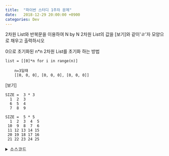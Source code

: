 ```yaml
---
title:  "파이썬 스터디 1주차 문제"
date:   2018-12-29 20:00:00 +0900
categories: Dev
---
```



2차원 List와 반복문을 이용하여 N by N 2차원 List의 값을 \[보기\]와 같이'ㄹ'자 모양으로  채우고 출력하시오



0으로 초기화된 n*n 2차원 List를 초기화 하는 방법

`list = [[0]*n for i in range(n)]`

```
    n=3일때
    [[0, 0, 0], [0, 0, 0], [0, 0, 0]]
```



\[보기]
```
SIZE =  3 * 3
  1  2  3
  6  5  4
  7  8  9
 ```

```
SIZE =  5 * 5
  1  2  3  4  5
 10  9  8  7  6
 11 12 13 14 15
 20 19 18 17 16
 21 22 23 24 25
  ```


<details><summary>소스코드</summary>
<p>

```python


SIZE = 5
list = [[0]*SIZE for i in range(SIZE)]
count=1;


for i in range(SIZE):
    for j in range(SIZE):
        if i%2==0:
            list[i][j]=count
        else:
            list[i][SIZE-1-j]=count
        count+=1;


print("SIZE = ",SIZE,"*",SIZE)
for i in range(SIZE):
    for j in range(SIZE):
        print("%3d"%list[i][j],end='')
    print()


```

</p>
</details>




